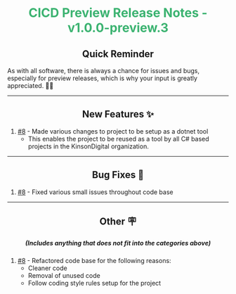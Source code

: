 <h1 align="center" style='color:mediumseagreen;font-weight:bold'>
   CICD Preview Release Notes - v1.0.0-preview.3
</h1>

<h2 align="center" style='font-weight:bold'>Quick Reminder</h2>

<div algn="center">

As with all software, there is always a chance for issues and bugs, especially for preview releases, which is why your input is greatly appreciated. 🙏🏼
</div>

---

<h2 style="font-weight:bold" align="center">New Features ✨</h2>

1. [#8](https://github.com/KinsonDigital/CICD/issues/8) - Made various changes to project to be setup as a dotnet tool
   - This enables the project to be reused as a tool by all C# based projects in the KinsonDigital organization.

---

<h2 style="font-weight:bold" align="center">Bug Fixes 🐛</h2>

1. [#8](https://github.com/KinsonDigital/CICD/issues/8) - Fixed various small issues throughout code base

---

<h2 style="font-weight:bold" align="center">Other 🪧</h2>
<h5 align="center">(Includes anything that does not fit into the categories above)</h5>

1. [#8](https://github.com/KinsonDigital/CICD/issues/8) - Refactored code base for the following reasons:
   - Cleaner code
   - Removal of unused code
   - Follow coding style rules setup for the project

